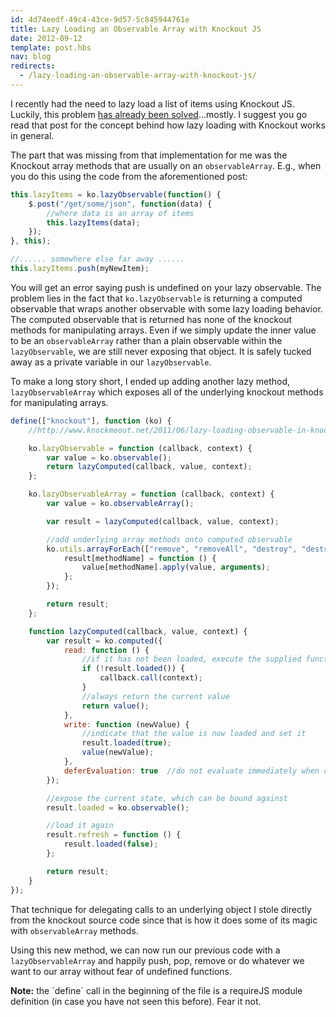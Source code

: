 ```yaml
---
id: 4d74eedf-49c4-43ce-9d57-5c845944761e
title: Lazy Loading an Observable Array with Knockout JS
date: 2012-09-12
template: post.hbs
nav: blog
redirects:
  - /lazy-loading-an-observable-array-with-knockout-js/
---
```


I recently had the need to lazy load a list of items using Knockout JS. Luckily, this problem [has already been solved](http://www.knockmeout.net/2011/06/lazy-loading-observable-in-knockoutjs.html)…mostly. I suggest you go read that post for the concept behind how lazy loading with Knockout works in general.

The part that was missing from that implementation for me was the Knockout array methods that are usually on an `observableArray`. E.g., when you do this using the code from the aforementioned post:

```javascript
this.lazyItems = ko.lazyObservable(function() {
    $.post("/get/some/json", function(data) {
        //where data is an array of items
        this.lazyItems(data);
    });
}, this);

//...... somewhere else far away ......
this.lazyItems.push(myNewItem);
```

You will get an error saying push is undefined on your lazy observable. The problem lies in the fact that `ko.lazyObservable` is returning a computed observable that wraps another observable with some lazy loading behavior. The computed observable that is returned has none of the knockout methods for manipulating arrays. Even if we simply update the inner value to be an `observableArray` rather than a plain observable within the `lazyObservable`, we are still never exposing that object. It is safely tucked away as a private variable in our `lazyObservable`.

To make a long story short, I ended up adding another lazy method, `lazyObservableArray` which exposes all of the underlying knockout methods for manipulating arrays.

```javascript
define(["knockout"], function (ko) {
    //http://www.knockmeout.net/2011/06/lazy-loading-observable-in-knockoutjs.html

    ko.lazyObservable = function (callback, context) {
        var value = ko.observable();
        return lazyComputed(callback, value, context);
    };

    ko.lazyObservableArray = function (callback, context) {
        var value = ko.observableArray();

        var result = lazyComputed(callback, value, context);

        //add underlying array methods onto computed observable
        ko.utils.arrayForEach(["remove", "removeAll", "destroy", "destroyAll", "indexOf", "replace", "pop", "push", "reverse", "shift", "sort", "splice", "unshift", "slice"], function (methodName) {
            result[methodName] = function () {
                value[methodName].apply(value, arguments);
            };
        });

        return result;
    };

    function lazyComputed(callback, value, context) {
        var result = ko.computed({
            read: function () {
                //if it has not been loaded, execute the supplied function
                if (!result.loaded()) {
                    callback.call(context);
                }
                //always return the current value
                return value();
            },
            write: function (newValue) {
                //indicate that the value is now loaded and set it
                result.loaded(true);
                value(newValue);
            },
            deferEvaluation: true  //do not evaluate immediately when created
        });

        //expose the current state, which can be bound against
        result.loaded = ko.observable();

        //load it again
        result.refresh = function () {
            result.loaded(false);
        };

        return result;
    }
});
```

That technique for delegating calls to an underlying object I stole directly from the knockout source code since that is how it does some of its magic with `observableArray` methods.

Using this new method, we can now run our previous code with a `lazyObservableArray` and happily push, pop, remove or do whatever we want to our array without fear of undefined functions.

<div class="alert alert-info">
    <strong>Note:</strong> the `define` call in the beginning of the file is a requireJS module definition (in case you have not seen this before). Fear it not.
</div>